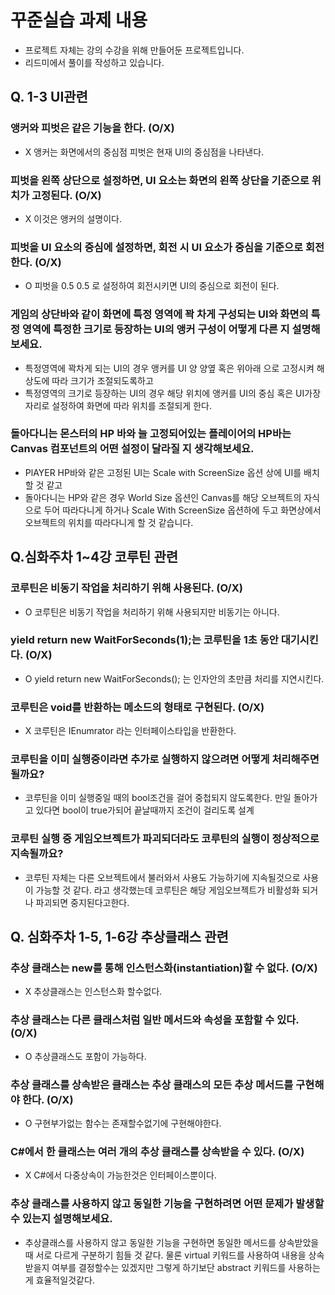 # 꾸준실습 과제 내용 
- 프로젝트 자체는 강의 수강을 위해 만들어둔 프로젝트입니다.
- 리드미에서 풀이를 작성하고 있습니다.

## Q. 1-3 UI관련
### 앵커와 피벗은 같은 기능을 한다. (O/X)
- X 앵커는 화면에서의 중심점 피벗은 현재 UI의 중심점을 나타낸다.
### 피벗을 왼쪽 상단으로 설정하면, UI 요소는 화면의 왼쪽 상단을 기준으로 위치가 고정된다. (O/X)
- X 이것은 앵커의 설명이다.
### 피벗을 UI 요소의 중심에 설정하면, 회전 시 UI 요소가 중심을 기준으로 회전한다. (O/X)
- O 피벗을 0.5 0.5 로 설정하여 회전시키면 UI의 중심으로 회전이 된다.
### 게임의 상단바와 같이 화면에 특정 영역에 꽉 차게 구성되는 UI와 화면의 특정 영역에 특정한 크기로 등장하는 UI의 앵커 구성이 어떻게 다른 지 설명해보세요.
- 특정영역에 꽉차게 되는 UI의 경우 앵커를 UI 양 양옆 혹은 위아래 으로 고정시켜 해상도에 따라 크기가 조절되도록하고
- 특정영역의 크기로 등장하는 UI의 경우 해당 위치에 앵커를 UI의 중심 혹은 UI가장자리로 설정하여 화면에 따라 위치를 조절되게 한다.
### 돌아다니는 몬스터의 HP 바와 늘 고정되어있는 플레이어의 HP바는 Canvas 컴포넌트의 어떤 설정이 달라질 지 생각해보세요.
- PlAYER HP바와 같은 고정된 UI는 Scale with ScreenSize 옵션 상에 UI를 배치할 것 같고
- 돌아다니는 HP와 같은 경우 World Size 옵션인 Canvas를 해당 오브젝트의 자식으로 두어 따라다니게 하거나 Scale With ScreenSize 옵션하에 두고 화면상에서 오브젝트의 위치를 따라다니게 할 것 같습니다.

## Q.심화주차 1~4강 코루틴 관련
### 코루틴은 비동기 작업을 처리하기 위해 사용된다. (O/X)
- O 코루틴은 비동기 작업을 처리하기 위해 사용되지만 비동기는 아니다.
### yield return new WaitForSeconds(1);는 코루틴을 1초 동안 대기시킨다. (O/X)
- O yield return new WaitForSeconds(); 는 인자안의 초만큼 처리를 지연시킨다.
### 코루틴은 void를 반환하는 메소드의 형태로 구현된다. (O/X)
- X 코루틴은 IEnumrator 라는 인터페이스타입을 반환한다.
### 코루틴을 이미 실행중이라면 추가로 실행하지 않으려면 어떻게 처리해주면 될까요?
- 코루틴을 이미 실행중일 때의 bool조건을 걸어 중첩되지 않도록한다. 만일 돌아가고 있다면 bool이 true가되어 끝날때까지 조건이 걸리도록 설계
### 코루틴 실행 중 게임오브젝트가 파괴되더라도 코루틴의 실행이 정상적으로 지속될까요?
- 코루틴 자체는 다른 오브젝트에서 불러와서 사용도 가능하기에 지속될것으로 사용이 가능할 것 같다. 라고 생각했는데 코루틴은 해당 게임오브젝트가 비활성화 되거나 파괴되면 중지된다고한다.

## Q. 심화주차 1-5, 1-6강 추상클래스 관련
### 추상 클래스는 new를 통해 인스턴스화(instantiation)할 수 없다. (O/X)
- X 추상클래스는 인스턴스화 할수없다.
### 추상 클래스는 다른 클래스처럼 일반 메서드와 속성을 포함할 수 있다. (O/X)
- O 추상클래스도 포함이 가능하다.
### 추상 클래스를 상속받은 클래스는 추상 클래스의 모든 추상 메서드를 구현해야 한다. (O/X)
- O 구현부가없는 함수는 존재할수없기에 구현해야한다.
### C#에서 한 클래스는 여러 개의 추상 클래스를 상속받을 수 있다. (O/X)
- X C#에서 다중상속이 가능한것은 인터페이스뿐이다.
### 추상 클래스를 사용하지 않고 동일한 기능을 구현하려면 어떤 문제가 발생할 수 있는지 설명해보세요.
- 추상클래스를 사용하지 않고 동일한 기능을 구현하면 동일한 메서드를 상속받았을 때 서로 다르게 구분하기 힘들 것 같다. 물론 virtual 키워드를 사용하여 내용을 상속받을지 여부를 결정할수는 있겠지만 그렇게 하기보단 abstract 키워드를 사용하는 게 효율적일것같다.

